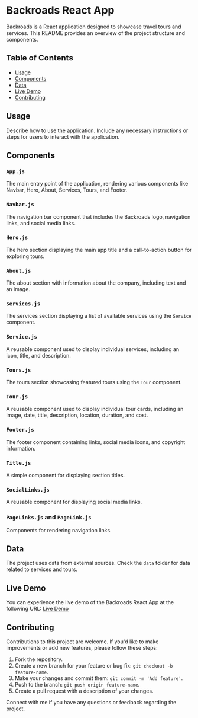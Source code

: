 # Backroads React App

Backroads is a React application designed to showcase travel tours and services. This README provides an overview of the project structure and components.

## Table of Contents
- [Usage](#usage)
- [Components](#components)
- [Data](#data)
- [Live Demo](#live-demo)
- [Contributing](#contributing)

## Usage

Describe how to use the application. Include any necessary instructions or steps for users to interact with the application.

## Components

### `App.js`

The main entry point of the application, rendering various components like Navbar, Hero, About, Services, Tours, and Footer.

### `Navbar.js`

The navigation bar component that includes the Backroads logo, navigation links, and social media links.

### `Hero.js`

The hero section displaying the main app title and a call-to-action button for exploring tours.

### `About.js`

The about section with information about the company, including text and an image.

### `Services.js`

The services section displaying a list of available services using the `Service` component.

### `Service.js`

A reusable component used to display individual services, including an icon, title, and description.

### `Tours.js`

The tours section showcasing featured tours using the `Tour` component.

### `Tour.js`

A reusable component used to display individual tour cards, including an image, date, title, description, location, duration, and cost.

### `Footer.js`

The footer component containing links, social media icons, and copyright information.

### `Title.js`

A simple component for displaying section titles.

### `SocialLinks.js`

A reusable component for displaying social media links.

### `PageLinks.js` and `PageLink.js`

Components for rendering navigation links.

## Data

The project uses data from external sources. Check the `data` folder for data related to services and tours.

## Live Demo

You can experience the live demo of the Backroads React App at the following URL:
[Live Demo](https://your-live-demo-url.com)

## Contributing

Contributions to this project are welcome. If you'd like to make improvements or add new features, please follow these steps:

1. Fork the repository.
2. Create a new branch for your feature or bug fix: `git checkout -b feature-name`.
3. Make your changes and commit them: `git commit -m 'Add feature'`.
4. Push to the branch: `git push origin feature-name`.
5. Create a pull request with a description of your changes.

Connect with me if you have any questions or feedback regarding the project.
